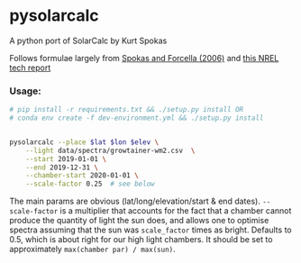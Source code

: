 # pysolarcalc

A python port of SolarCalc by Kurt Spokas

Follows formulae largely from [Spokas and Forcella (2006)](https://pubag.nal.usda.gov/catalog/1910) and [this NREL tech report](https://rredc.nrel.gov/solar/pubs/spectral/model/section3.html)

### Usage:


```bash
# pip install -r requirements.txt && ./setup.py install OR
# conda env create -f dev-environment.yml && ./setup.py install


pysolarcalc --place $lat $lon $elev \
	--light data/spectra/growtainer-wm2.csv  \
	--start 2019-01-01 \
	--end 2019-12-31 \
	--chamber-start 2020-01-01 \
	--scale-factor 0.25  # see below
```


The main params are obvious (lat/long/elevation/start & end dates).
`--scale-factor` is a multiplier that accounts for the fact that a chamber
cannot produce the quantity of light the sun does, and allows one to optimise
spectra assuming that the sun was `scale_factor` times as bright. Defaults to
0.5, which is about right for our high light chambers. It should be set to
approximately `max(chamber par) / max(sun)`.
